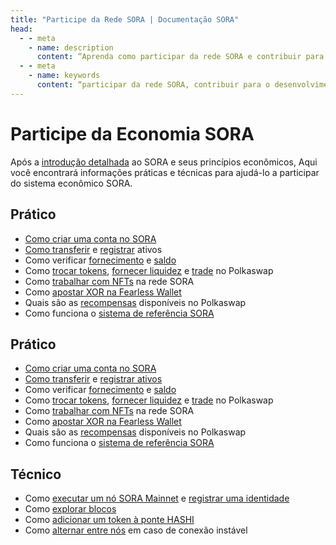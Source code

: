 ```yaml
---
title: "Participe da Rede SORA | Documentação SORA"
head:
  - - meta
    - name: description
      content: “Aprenda como participar da rede SORA e contribuir para o seu desenvolvimento. Descubra as diversas formas de se envolver, como apostar, votar, propor projetos e participar da comunidade SORA.”
  - - meta
    - name: keywords
      content: “participar da rede SORA, contribuir para o desenvolvimento, apostar, votar, propostas de projetos, comunidade SORA”
---
```


# Participe da Economia SORA

Após a [introdução detalhada](sora-economy.md) ao SORA e seus princípios econômicos,
Aqui você encontrará informações práticas e técnicas para ajudá-lo a participar do sistema econômico SORA.

## Prático

- [Como criar uma conta no SORA](create-an-address.md)
- [Como transferir](transfer.md) e [registrar](register-an-asset.md) ativos
- Como verificar [fornecimento](check-supply.md) e [saldo](check-balance.md)
- Como [trocar tokens](swap.md), [fornecer liquidez](provide-liquidity-to-xyk-pools.md)
 e [trade](advanced-trading.md) no Polkaswap
- Como [trabalhar com NFTs](nft.md) na rede SORA
- Como [apostar XOR na Fearless Wallet](apostar-in-fearless-wallet.md)
- Quais são as [recompensas](rewards.md) disponíveis no Polkaswap
- Como funciona o [sistema de referência SORA](referral.md)

## Prático

- [Como criar uma conta no SORA](create-an-address.md)
- [Como transferir](transfer.md) e [registrar ativos](register-an-asset.md)
- Como verificar [fornecimento](check-supply.md) e [saldo](check-balance.md)
- Como [trocar tokens](swap.md), [fornecer liquidez](provide-liquidity-to-xyk-pools.md)
 e [trade](advanced-trading.md) no Polkaswap
- Como [trabalhar com NFTs](nft.md) na rede SORA
- Como [apostar XOR na Fearless Wallet](apostar-in-fearless-wallet.md)
- Quais são as [recompensas](rewards.md) disponíveis no Polkaswap
- Como funciona o [sistema de referência SORA](referral.md)

## Técnico

- Como [executar um nó SORA Mainnet](running-a-node.md) e [registrar uma identidade](id.md)
- Como [explorar blocos](explore-blocks.md)
- Como [adicionar um token à ponte HASHI](adding-tokens-to-hashi-bridge.md)
- Como [alternar entre nós](nodes-connection.md) em caso de conexão instável


